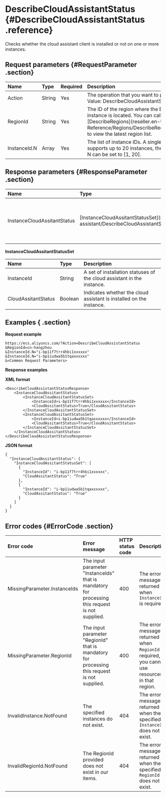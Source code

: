 # DescribeCloudAssistantStatus {#DescribeCloudAssistantStatus .reference}

Checks whether the cloud assistant client is installed or not on one or more instances.

## Request parameters {#RequestParameter .section}

|Name|Type|Required|Description|
|:---|:---|:-------|:----------|
|Action|String|Yes|The operation that you want to perform. Value: DescribeCloudAssistantStatus.|
|RegionId|String|Yes|The ID of the region where the ECS instance is located. You can call [DescribeRegions](reseller.en-US/API Reference/Regions/DescribeRegions.md#) to view the latest region list.|
|InstanceId.N|Array|Yes|The list of instance IDs. A single request supports up to 20 instances, therefore, the N can be set to \[1, 20\].|

## Response parameters {#ResponseParameter .section}

|Name|Type|Description|
|:---|:---|:----------|
|InstanceCloudAssitantStatus|[InstanceCloudAssitantStatusSet](reseller.en-US/API Reference/Cloud assistant/DescribeCloudAssistantStatus.md#InstanceCloudAssitantStatusSet)|A set of installation statuses of the cloud assistant in the instance.|

**InstanceCloudAssitantStatusSet**

|Name|Type|Description|
|:---|:---|:----------|
|InstanceId|String|A set of installation statuses of the cloud assistant in the instance.|
|CloudAssitantStatus|Boolean|Indicates whether the cloud assistant is installed on the instance.|

## Examples { .section}

**Request example** 

```
https://ecs.aliyuncs.com/?Action=DescribeCloudAssistantStatus
&RegionId=cn-hangzhou
&InstanceId.N="i-bp11f7trr4hbi1xxxxxx" 
&InstanceId.N="i-bp1iudwa5b1tqaxxxxxx"
&<Common Request Parameters>
```

**Response examples** 

**XML format**

```
<DescribeCloudAssistantStatusResponse>
	<InstanceCloudAssitantStatus>
		<InstanceCloudAssitantStatusSet>
			<InstanceId>i-bp11f7trr4hbi1xxxxxx</InstanceId>
			<CloudAssitantStatus>True</CloudAssitantStatus>
		</InstanceCloudAssitantStatusSet>
		<InstanceCloudAssitantStatusSet>
			<InstanceId>i-bp1iudwa5b1tqaxxxxxx</InstanceId>
			<CloudAssitantStatus>True</CloudAssitantStatus>
		</InstanceCloudAssitantStatusSet>
	</InstanceCloudAssitantStatus>
</DescribeCloudAssistantStatusResponse>
```

**JSON format**

```
{
  "InstanceCloudAssitantStatus": {
    "InstanceCloudAssitantStatusSet": [
      {
        "InstanceId": "i-bp11f7trr4hbi1xxxxxx",
        "CloudAssitantStatus": "True"
      },
      {
        "InstanceId": "i-bp1iudwa5b1tqaxxxxxx",
        "CloudAssitantStatus": "True"
      }
    ]
  }
}
```

## Error codes {#ErrorCode .section}

|Error code|Error message|HTTP status code|Description|
|:---------|:------------|:---------------|:----------|
|MissingParameter.InstanceIds|The input parameter "InstanceIds" that is mandatory for processing this request is not supplied.|400|The error message returned when `InstanceIds` is required.|
|MissingParameter.RegionId|The input parameter "RegionId" that is mandatory for processing this request is not supplied.|400|The error message returned when `RegionId` is required, or you cannot use resources in that region.|
|InvalidInstance.NotFound|The specified instances do not exist.|404|The error message returned when the specified `InstanceId` does not exist.|
|InvalidRegionId.NotFound|The RegionId provided does not exist in our items.|404|The error message returned when the specified `RegionId` does not exist.|

